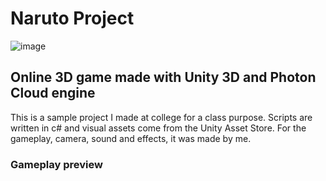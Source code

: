  # Naruto Project

![image](https://user-images.githubusercontent.com/33030290/44064683-68f41ce6-9f34-11e8-9763-764666ed1f6a.png)

## Online 3D game made with Unity 3D and Photon Cloud engine

This is a sample project I made at college for a class purpose. Scripts are written in c# and visual assets come from the Unity Asset Store. For the gameplay, camera, sound and effects, it was made by me.

### Gameplay preview


